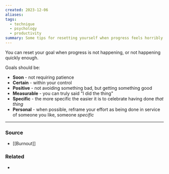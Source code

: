```yaml
---
created: 2023-12-06
aliases: 
tags:
  - technique
  - psychology
  - productivity
summary: Some tips for resetting yourself when progress feels horribly fleeting despite large effort.
---
```

You can reset your goal when progress is not happening, or not happening quickly enough. 

Goals should be:
- **Soon** - not requiring patience 
- **Certain** - within your control
- **Positive** - not avoiding something bad, but getting something good
- **Measurable** - you can truly said "I did the thing"
- **Specific** - the more specific the easier it is to celebrate having done *that thing*
- **Personal** - when possible, reframe your effort as being done in service of someone you like, someone *specific* 

****
### Source
- [[Burnout]]

### Related
- 